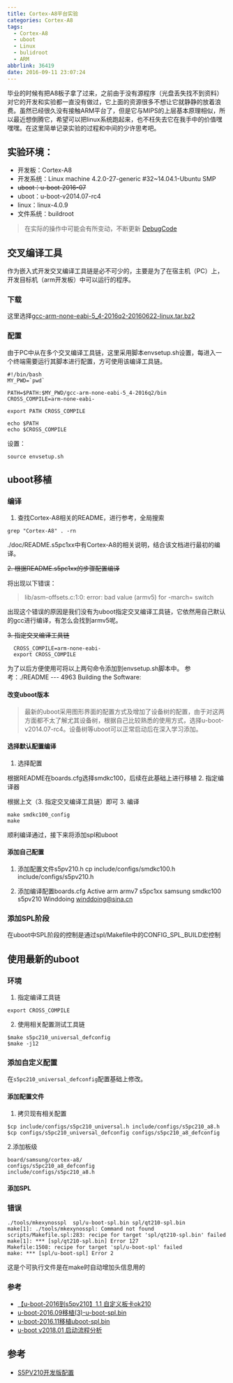 ```yaml
---
title: Cortex-A8平台实验
categories: Cortex-A8
tags:
  - Cortex-A8
  - uboot
  - Linux
  - bulidroot
  - ARM
abbrlink: 36419
date: 2016-09-11 23:07:24
---
```


毕业的时候有把A8板子拿了过来，之前由于没有源程序（光盘丢失找不到资料）对它的开发和实验都一直没有做过，它上面的资源很多不想让它就静静的放着浪费。虽然已经很久没有接触ARM平台了，但是它与MIPS的上层基本原理相似，所以最近想倒腾它，希望可以把linux系统跑起来，也不枉失去它在我手中的价值嘿嘿嘿。在这里简单记录实验的过程和中间的少许思考吧。

<!---more--->

## 实验环境：
* 开发板：Cortex-A8
* 开发系统：Linux machine 4.2.0-27-generic #32~14.04.1-Ubuntu SMP
* ~~uboot：u-boot-2016-07~~
* uboot：u-boot-v2014.07-rc4
* linux：linux-4.0.9
* 文件系统：buildroot
>在实际的操作中可能会有所变动，不断更新 [DebugCode](https://github.com/EmDepTeam)

## 交叉编译工具

作为嵌入式开发交叉编译工具链是必不可少的，主要是为了在宿主机（PC）上，开发目标机（arm开发板）中可以运行的程序。

### 下载

这里选择[gcc-arm-none-eabi-5_4-2016q2-20160622-linux.tar.bz2](https://launchpadlibrarian.net/268330503/gcc-arm-none-eabi-5_4-2016q2-20160622-linux.tar.bz2)

### 配置

由于PC中从在多个交叉编译工具链，这里采用脚本envsetup.sh设置，每进入一个终端需要运行其脚本进行配置，方可使用该编译工具链。
``` shell
#!/bin/bash
MY_PWD=`pwd`

PATH=$PATH:$MY_PWD/gcc-arm-none-eabi-5_4-2016q2/bin          
CROSS_COMPILE=arm-none-eabi-

export PATH CROSS_COMPILE

echo $PATH
echo $CROSS_COMPILE
```
设置：
```
source envsetup.sh
```
## uboot移植

### 编译

1. 查找Cortex-A8相关的README，进行参考，全局搜索

``` shell
grep "Cortex-A8" . -rn
```
./doc/README.s5pc1xx中有Cortex-A8的相关说明，结合该文档进行最初的编译。

~~2. 根据README.s5pc1xx的步骤配置编译~~

将出现以下错误：
>lib/asm-offsets.c:1:0: error: bad value (armv5) for -march= switch

出现这个错误的原因是我们没有为uboot指定交叉编译工具链，它依然用自己默认的gcc进行编译，有怎么会找到armv5呢。

~~3. 指定交叉编译工具链~~
``` shell
  CROSS_COMPILE=arm-none-eabi-
  export CROSS_COMPILE
```
为了以后方便使用可将以上两句命令添加到envsetup.sh脚本中。
参考：./README --- 4963 Building the Software:

#### 改变uboot版本

>最新的uboot采用图形界面的配置方式及增加了设备树的配置，由于对这两方面都不太了解尤其设备树，根据自己比较熟悉的使用方式，选择u-boot-v2014.07-rc4。设备树等uboot可以正常启动后在深入学习添加。

#### 选择默认配置编译

1. 选择配置

根据README在boards.cfg选择smdkc100，后续在此基础上进行移植
2. 指定编译器

根据上文（3. 指定交叉编译工具链）即可
3. 编译

```
make smdkc100_config
make
```
顺利编译通过，接下来将添加spl和uboot

#### 添加自己配置

1. 添加配置文件s5pv210.h
        cp include/configs/smdkc100.h include/configs/s5pv210.h

2. 添加编译配置boards.cfg
        Active  arm         armv7          s5pc1xx     samsung   smdkc100   s5pv210      Winddoing <winddoing@sina.cn>

### 添加SPL阶段

在uboot中SPL阶段的控制是通过spl/Makefile中的CONFIG_SPL_BUILD宏控制


## 使用最新的uboot

### 环境

1. 指定编译工具链
```
export CROSS_COMPILE
```
2. 使用相关配置测试工具链
```
$make s5pc210_universal_defconfig
$make -j12
```

### 添加自定义配置

在`s5pc210_universal_defconfig`配置基础上修改。

#### 添加配置文件

1. 拷贝现有相关配置
```
$cp include/configs/s5pc210_universal.h include/configs/s5pc210_a8.h
$cp configs/s5pc210_universal_defconfig configs/s5pc210_a8_defconfig
```
2.添加板级
```
board/samsung/cortex-a8/
configs/s5pc210_a8_defconfig
include/configs/s5pc210_a8.h
```
#### 添加SPL

### 错误

```
./tools/mkexynosspl  spl/u-boot-spl.bin spl/qt210-spl.bin
make[1]: ./tools/mkexynosspl: Command not found
scripts/Makefile.spl:283: recipe for target 'spl/qt210-spl.bin' failed
make[1]: *** [spl/qt210-spl.bin] Error 127
Makefile:1508: recipe for target 'spl/u-boot-spl' failed
make: *** [spl/u-boot-spl] Error 2
```

这是个可执行文件是在make时自动增加头信息用的

### 参考

* [【u-boot-2016到s5pv210】1.1 自定义板卡ok210](https://blog.csdn.net/gjianw217/article/details/79939889)
* [u-boot-2016.09移植(3)-u-boot-spl.bin](https://blog.csdn.net/keyue123/article/details/53072164)
* [u-boot-2016.11移植uboot-spl.bin](https://blog.csdn.net/Config_init/article/details/53373423)
* [u-boot v2018.01 启动流程分析](https://blog.csdn.net/weixin_39655765/article/details/80058644)








## 参考

* [S5PV210开发版配置](https://blog.csdn.net/JerryGou/article/details/79027479)
